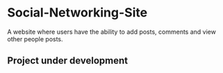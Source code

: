 # Social-Networking-Site
A website where users have the ability to add posts, comments and view other people posts.

## Project under development
